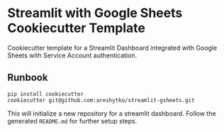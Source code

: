 # Streamlit with Google Sheets Cookiecutter Template

Cookiecutter template for a Streamlit Dashboard integrated with Google Sheets
with Service Account authentication.

## Runbook

```
pip install cookiecutter
cookiecutter git@github.com:areshytko/streamlit-gsheets.git
```

This will initialize a new repository for a streamlit dashboard.
Follow the generated `README.md` for further setup steps.
